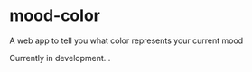 # mood-color
A web app to tell you what color represents your current mood

Currently in development...
